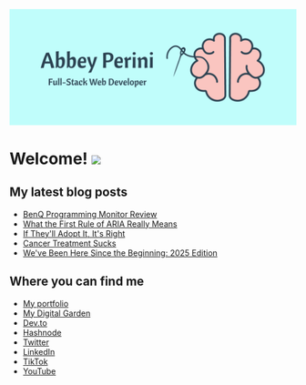 ![Logo Banner](logobanner.png)

# Welcome! <img src="https://media.giphy.com/media/hvRJCLFzcasrR4ia7z/giphy.gif" width="25px">

## My latest blog posts 
<!-- MEDIUM-STORY-LIST:START -->
- [BenQ Programming Monitor Review](https://dev.to/abbeyperini/benq-programming-monitor-review-2jif)
- [What the First Rule of ARIA Really Means](https://dev.to/abbeyperini/what-the-first-rule-of-aria-really-means-192e)
- [If They&#39;ll Adopt It, It&#39;s Right](https://dev.to/abbeyperini/if-theyll-adopt-it-its-right-4152)
- [Cancer Treatment Sucks](https://dev.to/abbeyperini/cancer-treatment-sucks-3ccp)
- [We&#39;ve Been Here Since the Beginning: 2025 Edition](https://dev.to/abbeyperini/weve-been-here-since-the-beginning-2025-edition-90)
<!-- MEDIUM-STORY-LIST:END -->

## Where you can find me
* [My portfolio](https://abbeyperini.dev)
* [My Digital Garden](https://abbeyperini.com)
* [Dev.to](https://dev.to/abbeyperini)
* [Hashnode](https://abbeyperini.hashnode.dev/)
* [Twitter](https://twitter.com/AbbeyPerini)
* [LinkedIn](https://www.linkedin.com/in/abigail-perini/)
* [TikTok](https://www.tiktok.com/@abbeyperinicodes)
* [YouTube](https://www.youtube.com/channel/UCJYky0mE6tqM9hMDsQAIrEg)
